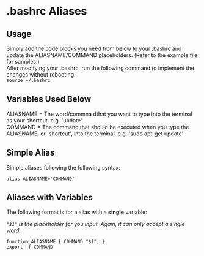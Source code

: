 # .bashrc Aliases

## Usage
Simply add the code blocks you need from below to your .bashrc and update the ALIASNAME/COMMAND placeholders. (Refer to the example file for samples.)<br>
After modifying your .bashrc, run the following command to implement the changes without rebooting.<br>
`source ~/.bashrc`

## Variables Used Below
ALIASNAME = The word/commna dthat you want to type into the terminal as your shortcut. e.g. 'update'<br>
COMMAND = The command that should be executed when you type the ALIASNAME, or 'shortcut', into the terminal. e.g. 'sudo apt-get update'

## Simple Alias
Simple aliases following the following syntax:

`alias ALIASNAME='COMMAND'`

## Aliases with Variables
The following format is for a alias with a **single** variable:

*`"$1"` is the placeholder for you input. Again, it can only accept a single word.*

```
function ALIASNAME { COMMAND "$1"; }
export -f COMMAND
```
